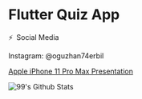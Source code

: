 
# Flutter Quiz App

⚡ Social Media

Instagram: @oguzhan74erbil

[Apple iPhone 11 Pro Max Presentation](https://user-images.githubusercontent.com/82578095/130060710-57833ac7-0f6e-4c49-a40d-1161c2775836.png)

![99's Github Stats](https://github-readme-stats.vercel.app/api?username=oguzhanerbil&bg_color=31,00ff00,000000&title_color=fff&text_color=fff&&count_private=true)
